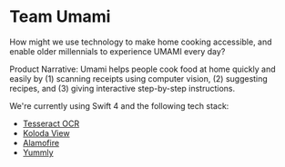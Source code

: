 # Team Umami
How might we use technology to make home cooking accessible, and enable older millennials to experience UMAMI every day?

Product Narrative: Umami helps people cook food at home quickly and easily by (1) scanning receipts using computer vision, (2) suggesting recipes, and (3) giving interactive step-by-step instructions.

We're currently using Swift 4 and the following tech stack:
* [Tesseract OCR](https://github.com/tesseract-ocr/tesseract)
* [Koloda View](https://github.com/Yalantis/Koloda)
* [Alamofire](https://github.com/Alamofire/Alamofire)
* [Yummly](https://developer.yummly.com/)
